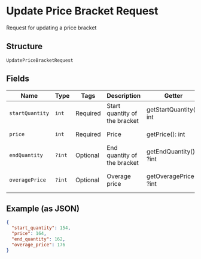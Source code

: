 
# Update Price Bracket Request

Request for updating a price bracket

## Structure

`UpdatePriceBracketRequest`

## Fields

| Name | Type | Tags | Description | Getter | Setter |
|  --- | --- | --- | --- | --- | --- |
| `startQuantity` | `int` | Required | Start quantity of the bracket | getStartQuantity(): int | setStartQuantity(int startQuantity): void |
| `price` | `int` | Required | Price | getPrice(): int | setPrice(int price): void |
| `endQuantity` | `?int` | Optional | End quantity of the bracket | getEndQuantity(): ?int | setEndQuantity(?int endQuantity): void |
| `overagePrice` | `?int` | Optional | Overage price | getOveragePrice(): ?int | setOveragePrice(?int overagePrice): void |

## Example (as JSON)

```json
{
  "start_quantity": 154,
  "price": 164,
  "end_quantity": 162,
  "overage_price": 176
}
```


